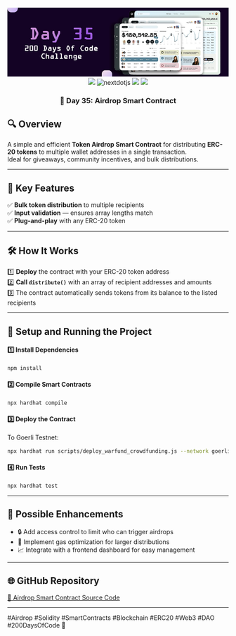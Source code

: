 <div align="center">
  <br />
  <img src="https://github.com/iamjohncaleb/200-Days-Of-Code-Challenge/blob/main/Thumbnails/the%20Day%2035.jpg" alt="Project Banner">

  <div>
    <img src="https://img.shields.io/badge/solidity-363636?style=for-the-badge&logo=solidity&logoColor=white" />
    <img src="https://img.shields.io/badge/-Next_JS-black?style=for-the-badge&logoColor=white&logo=nextdotjs&color=000000" alt="nextdotjs" />
    <img src="https://img.shields.io/badge/web3.js-F16822?style=for-the-badge&logo=web3dotjs&logoColor=white" />
    <img src="https://img.shields.io/badge/hardhat-F3BA2F?style=for-the-badge&logo=ethereum&logoColor=black" />
  </div>

  <h3 align="center">🎁 Day 35: Airdrop Smart Contract</h3>
</div>

## 🔍 **Overview**

A simple and efficient **Token Airdrop Smart Contract** for distributing **ERC-20 tokens** to multiple wallet addresses in a single transaction.  
Ideal for giveaways, community incentives, and bulk distributions.

---

## 📜 **Key Features**
✅ **Bulk token distribution** to multiple recipients  
✅ **Input validation** — ensures array lengths match  
✅ **Plug-and-play** with any ERC-20 token  

---

## 🛠️ **How It Works**
1️⃣ **Deploy** the contract with your ERC-20 token address  
2️⃣ **Call `distribute()`** with an array of recipient addresses and amounts  
3️⃣ The contract automatically sends tokens from its balance to the listed recipients  

---

## 🚀 **Setup and Running the Project**

#### **1️⃣ Install Dependencies**
```bash
npm install
```

#### **2️⃣ Compile Smart Contracts**
```bash
npx hardhat compile
```

#### **3️⃣ Deploy the Contract**
To Goerli Testnet:
```bash
npx hardhat run scripts/deploy_warfund_crowdfunding.js --network goerli
```

#### **4️⃣ Run Tests**
```bash
npx hardhat test
```

---

## 📌 **Possible Enhancements**
- 🔒 Add access control to limit who can trigger airdrops  
- 💸 Implement gas optimization for larger distributions  
- 📈 Integrate with a frontend dashboard for easy management  

---

## 🌐 **GitHub Repository**
[🔗 Airdrop Smart Contract Source Code](https://github.com/your-repository-link)

---

#Airdrop #Solidity #SmartContracts #Blockchain #ERC20 #Web3 #DAO #200DaysOfCode 🚀
